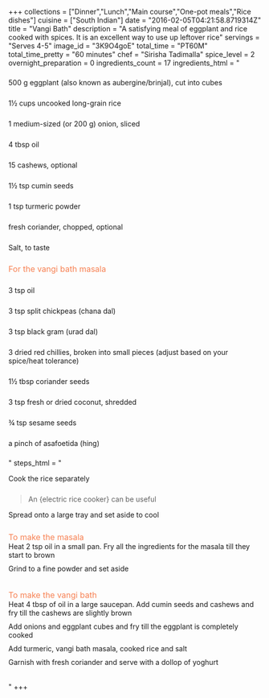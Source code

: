 +++
collections = ["Dinner","Lunch","Main course","One-pot meals","Rice dishes"]
cuisine = ["South Indian"]
date = "2016-02-05T04:21:58.8719314Z"
title = "Vangi Bath"
description = "A satisfying meal of eggplant and rice cooked with spices. It is an excellent way to use up leftover rice"
servings = "Serves 4-5"
image_id = "3K9O4goE"
total_time = "PT60M"
total_time_pretty = "60 minutes"
chef = "Sirisha Tadimalla"
spice_level = 2
overnight_preparation = 0
ingredients_count = 17
ingredients_html = "<ul style='padding-left: 0; list-style: none;'><li itemprop='recipeIngredient' style='margin: 8px 0px;padding: 8px 0px;'>500 g eggplant (also known as aubergine/brinjal), cut into cubes</li><li itemprop='recipeIngredient' style='margin: 8px 0px;padding: 8px 0px;'>1½ cups uncooked long-grain rice</li><li itemprop='recipeIngredient' style='margin: 8px 0px;padding: 8px 0px;'>1 medium-sized (or 200 g) onion, sliced</li><li itemprop='recipeIngredient' style='margin: 8px 0px;padding: 8px 0px;'>4 tbsp oil</li><li itemprop='recipeIngredient' style='margin: 8px 0px;padding: 8px 0px;'>15 cashews, optional</li><li itemprop='recipeIngredient' style='margin: 8px 0px;padding: 8px 0px;'>1½ tsp cumin seeds</li><li itemprop='recipeIngredient' style='margin: 8px 0px;padding: 8px 0px;'>1 tsp turmeric powder</li><li itemprop='recipeIngredient' style='margin: 8px 0px;padding: 8px 0px;'>fresh coriander, chopped, optional</li><li itemprop='recipeIngredient' style='margin: 8px 0px;padding: 8px 0px;'>Salt, to taste</li><li style='margin: 8px 0px;padding: 8px 0px;'><span style='font-size: medium; color: #f78153;'>For the vangi bath masala</span></li><li itemprop='recipeIngredient' style='margin: 8px 0px;padding: 8px 0px;'>3 tsp oil</li><li itemprop='recipeIngredient' style='margin: 8px 0px;padding: 8px 0px;'>3 tsp split chickpeas (chana dal)</li><li itemprop='recipeIngredient' style='margin: 8px 0px;padding: 8px 0px;'>3 tsp black gram (urad dal)</li><li itemprop='recipeIngredient' style='margin: 8px 0px;padding: 8px 0px;'>3 dried red chillies, broken into small pieces (adjust based on your spice/heat tolerance)</li><li itemprop='recipeIngredient' style='margin: 8px 0px;padding: 8px 0px;'>1½ tbsp coriander seeds</li><li itemprop='recipeIngredient' style='margin: 8px 0px;padding: 8px 0px;'>3 tsp fresh or dried coconut, shredded</li><li itemprop='recipeIngredient' style='margin: 8px 0px;padding: 8px 0px;'>¾ tsp sesame seeds</li><li itemprop='recipeIngredient' style='margin: 8px 0px;padding: 8px 0px;'>a pinch of asafoetida (hing)</li></ul>"
steps_html = "<ol style='list-style: none inside; padding-left: 0px;'><li style='padding-bottom: 10px;'><i class='step-track-icon fa fa-square-o'></i><span class='step-text' itemprop='recipeInstructions'>Cook the rice separately</span></li><blockquote>An {electric rice cooker} can be useful</blockquote><li style='padding-bottom: 10px;'><i class='step-track-icon fa fa-square-o'></i><span class='step-text' itemprop='recipeInstructions'>Spread onto a large tray and set aside to cool</span></li><li style='list-style: none; margin: 8px 0px;padding: 8px 0px;'><span style='font-size: medium; color: #f78153;'>To make the masala</span><ol style='list-style: none inside; padding-left: 0px;'><li style='padding-bottom: 10px;'><i class='step-track-icon fa fa-square-o'></i><span class='step-text' itemprop='recipeInstructions'>Heat 2 tsp oil in a small pan. Fry all the ingredients for the masala till they start to brown</span></li><li style='padding-bottom: 10px;'><i class='step-track-icon fa fa-square-o'></i><span class='step-text' itemprop='recipeInstructions'>Grind to a fine powder and set aside</span></li></ol></li><li style='list-style: none; margin: 8px 0px;padding: 8px 0px;'><span style='font-size: medium; color: #f78153;'>To make the vangi bath</span><ol style='list-style: none inside; padding-left: 0px;'><li style='padding-bottom: 10px;'><i class='step-track-icon fa fa-square-o'></i><span class='step-text' itemprop='recipeInstructions'>Heat 4 tbsp of oil in a large saucepan. Add cumin seeds and cashews and fry till the cashews are slightly brown</span></li><li style='padding-bottom: 10px;'><i class='step-track-icon fa fa-square-o'></i><span class='step-text' itemprop='recipeInstructions'>Add onions and eggplant cubes and fry till the eggplant is completely cooked</span></li><li style='padding-bottom: 10px;'><i class='step-track-icon fa fa-square-o'></i><span class='step-text' itemprop='recipeInstructions'>Add turmeric, vangi bath masala, cooked rice and salt</span></li><li style='padding-bottom: 10px;'><i class='step-track-icon fa fa-square-o'></i><span class='step-text' itemprop='recipeInstructions'>Garnish with fresh coriander and serve with a dollop of yoghurt</span></li></ol></li></ol>"
+++
